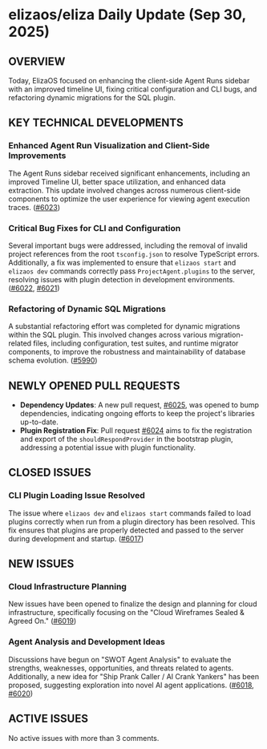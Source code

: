 # elizaos/eliza Daily Update (Sep 30, 2025)
## OVERVIEW 
Today, ElizaOS focused on enhancing the client-side Agent Runs sidebar with an improved timeline UI, fixing critical configuration and CLI bugs, and refactoring dynamic migrations for the SQL plugin.

## KEY TECHNICAL DEVELOPMENTS

### Enhanced Agent Run Visualization and Client-Side Improvements
The Agent Runs sidebar received significant enhancements, including an improved Timeline UI, better space utilization, and enhanced data extraction. This update involved changes across numerous client-side components to optimize the user experience for viewing agent execution traces. ([#6023](https://github.com/elizaos/eliza/pull/6023))

### Critical Bug Fixes for CLI and Configuration
Several important bugs were addressed, including the removal of invalid project references from the root `tsconfig.json` to resolve TypeScript errors. Additionally, a fix was implemented to ensure that `elizaos start` and `elizaos dev` commands correctly pass `ProjectAgent.plugins` to the server, resolving issues with plugin detection in development environments. ([#6022](https://github.com/elizaos/eliza/pull/6022), [#6021](https://github.com/elizaos/eliza/pull/6021))

### Refactoring of Dynamic SQL Migrations
A substantial refactoring effort was completed for dynamic migrations within the SQL plugin. This involved changes across various migration-related files, including configuration, test suites, and runtime migrator components, to improve the robustness and maintainability of database schema evolution. ([#5990](https://github.com/elizaos/eliza/pull/5990))

## NEWLY OPENED PULL REQUESTS
- **Dependency Updates**: A new pull request, [#6025](https://github.com/elizaos/eliza/pull/6025), was opened to bump dependencies, indicating ongoing efforts to keep the project's libraries up-to-date.
- **Plugin Registration Fix**: Pull request [#6024](https://github.com/elizaos/eliza/pull/6024) aims to fix the registration and export of the `shouldRespondProvider` in the bootstrap plugin, addressing a potential issue with plugin functionality.

## CLOSED ISSUES

### CLI Plugin Loading Issue Resolved
The issue where `elizaos dev` and `elizaos start` commands failed to load plugins correctly when run from a plugin directory has been resolved. This fix ensures that plugins are properly detected and passed to the server during development and startup. ([#6017](https://github.com/elizaos/eliza/issues/6017))

## NEW ISSUES

### Cloud Infrastructure Planning
New issues have been opened to finalize the design and planning for cloud infrastructure, specifically focusing on the "Cloud Wireframes Sealed & Agreed On." ([#6019](https://github.com/elizaos/eliza/issues/6019))

### Agent Analysis and Development Ideas
Discussions have begun on "SWOT Agent Analysis" to evaluate the strengths, weaknesses, opportunities, and threats related to agents. Additionally, a new idea for "Ship Prank Caller / AI Crank Yankers" has been proposed, suggesting exploration into novel AI agent applications. ([#6018](https://github.com/elizaos/eliza/issues/6018), [#6020](https://github.com/elizaos/eliza/issues/6020))

## ACTIVE ISSUES
No active issues with more than 3 comments.